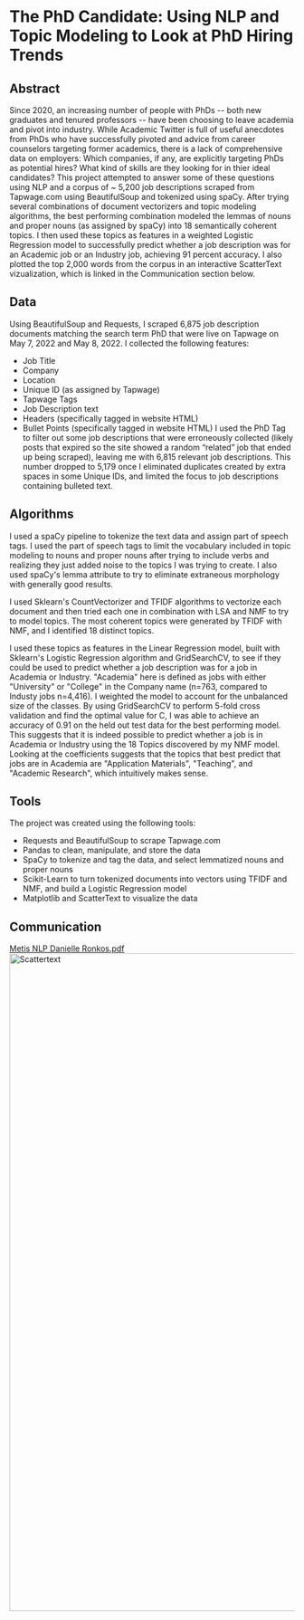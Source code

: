 # The PhD Candidate: Using NLP and Topic Modeling to Look at PhD Hiring Trends

## Abstract
Since 2020, an increasing number of people with PhDs -- both new graduates and tenured professors -- have been choosing to leave academia and pivot into industry. While Academic Twitter is full of useful anecdotes from PhDs who have successfully pivoted and advice from career counselors targeting former academics, there is a lack of comprehensive data on employers: Which companies, if any, are explicitly targeting PhDs as potential hires? What kind of skills are they looking for in thier ideal candidates? This project attempted to answer some of these questions using NLP and a corpus of ~ 5,200 job descriptions scraped from Tapwage.com using BeautifulSoup and tokenized using spaCy. After trying several combinations of document vectorizers and topic modeling algorithms, the best performing combination modeled the lemmas of nouns and proper nouns (as assigned by spaCy) into 18 semantically coherent topics. I then used these topics as features in a weighted Logistic Regression model to successfully predict whether a job description was for an Academic job or an Industry job, achieving 91 percent accuracy. I also plotted the top 2,000 words from the corpus in an interactive ScatterText vizualization, which is linked in the Communication section below.

## Data
Using BeautifulSoup and Requests, I scraped 6,875 job description documents matching the search term PhD that were live on Tapwage on May 7, 2022 and May 8, 2022. I collected the following features:

- Job Title
- Company
- Location
- Unique ID (as assigned by Tapwage)
- Tapwage Tags
- Job Description text
- Headers (specifically tagged in website HTML)
- Bullet Points (specifically tagged in website HTML)
I used the PhD Tag to filter out some job descriptions that were erroneously collected (likely posts that expired so the site showed a random “related” job that ended up being scraped), leaving me with 6,815 relevant job descriptions. This number dropped to 5,179 once I eliminated duplicates created by extra spaces in some Unique IDs, and limited the focus to job descriptions containing bulleted text.

## Algorithms
I used a spaCy pipeline to tokenize the text data and assign part of speech tags. I used the part of speech tags to limit the vocabulary included in topic modeling to nouns and proper nouns after trying to include verbs and realizing they just added noise to the topics I was trying to create. I also used spaCy's lemma attribute to try to eliminate extraneous morphology with generally good results.

I used Sklearn's CountVectorizer and TFIDF algorithms to vectorize each document and then tried each one in combination with LSA and NMF to try to model topics. The most coherent topics were generated by TFIDF with NMF, and I identified 18 distinct topics.

I used these topics as features in the Linear Regression model, built with Sklearn's Logistic Regression algorithm and GridSearchCV, to see if they could be used to predict whether a job description was for a job in Academia or Industry. "Academia" here is defined as jobs with either "University" or "College" in the Company name (n=763, compared to Industy jobs n=4,416). I weighted the model to account for the unbalanced size of the classes. By using GridSearchCV to perform 5-fold cross validation and find the optimal value for C, I was able to achieve an accuracy of 0.91 on the held out test data for the best performing model. This suggests that it is indeed possible to predict whether a job is in Academia or Industry using the 18 Topics discovered by my NMF model. Looking at the coefficients suggests that the topics that best predict that jobs are in Academia are "Application Materials", "Teaching", and "Academic Research", which intuitively makes sense.

## Tools
The project was created using the following tools:
- Requests and BeautifulSoup to scrape Tapwage.com
- Pandas to clean, manipulate, and store the data
- SpaCy to tokenize and tag the data, and select lemmatized nouns and proper nouns
- Scikit-Learn to turn tokenized documents into vectors using TFIDF and NMF, and build a Logistic Regression model
- Matplotlib and ScatterText to visualize the data

## Communication

[Metis NLP Danielle Ronkos.pdf](https://github.com/dr-dronkos/Using-NLP-and-Topic-Modeling-to-Look-at-PhD-Hiring-Trends-Metis/files/8713173/Metis.NLP.Danielle.Ronkos.pdf)<img width="1163" alt="Scattertext" src="https://user-images.githubusercontent.com/95940978/168955727-3c767c64-8801-4988-99db-8b013b60dcc6.png">
